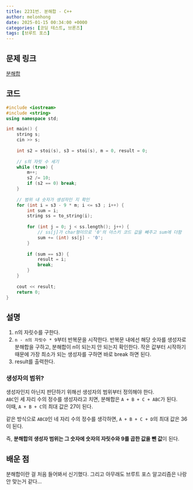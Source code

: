 ```yaml
---
title: 2231번. 분해합 - C++
author: melonhong
date: 2025-01-15 00:34:00 +0000
categories: [코딩 테스트, 브론즈]
tags: [브루트 포스]
---
```


## 문제 링크
[분해합](https://www.acmicpc.net/problem/2231)


## 코드

```c++
#include <iostream>
#include <string>
using namespace std;

int main() {
    string s;
    cin >> s;
    
    int s2 = stoi(s), s3 = stoi(s), m = 0, result = 0;
    
    // s의 자릿 수 세기
    while (true) {
        m++;
        s2 /= 10;
        if (s2 == 0) break;
    }
    
    // 범위 내 숫자가 생성자인 지 확인
    for (int i = s3 - 9 * m; i <= s3 ; i++) {
        int sum = i;
        string ss = to_string(i);
        
        for (int j = 0; j < ss.length(); j++) {
            // ss[j]가 char형이므로 '0'의 아스키 코드 값을 빼주고 sum에 더함
            sum += (int) ss[j] - '0';
        }
        
        if (sum == s3) {
            result = i;
            break;
        }
    }
    
    cout << result;
    return 0;
}
```


## 설명
1. n의 자릿수를 구한다.
2. `n - n의 자릿수 * 9`부터 반복문을 시작한다. 반복문 내에선 해당 숫자를 생성자로 분해합을 구하고, 분해합이 n이 되는지 안 되는지 확인한다. 작은 값부터 시작하기 때문에 가장 최소가 되는 생성자를 구하면 바로 break 하면 된다.
3. result를 출력한다.

### 생성자의 범위?
생성자인지 아닌지 판단하기 위해선 생성자의 범위부터 정의해야 한다.  
`ABC`인 세 자리 수의 정수를 생성자라고 치면, 분해합은 `A + B + C + ABC`가 된다.  
이때, `A + B + C`의 최대 값은 27이 된다.  

같은 방식으로 `ABCD`인 네 자리 수의 정수를 생각하면, `A + B + C + D`의 최대 값은 36이 된다.  

즉, **분해합의 생성자 범위는 그 숫자에 숫자의 자릿수와 9를 곱한 값을 뺀 값**이 된다.


## 배운 점
분해합이란 걸 처음 들어봐서 신기했다. 그리고 아무래도 브루트 포스 알고리즘은 나랑 안 맞는거 같다...